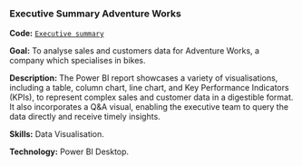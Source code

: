 ### Executive Summary Adventure Works
**Code:** [`Executive summary`](https://github.com/SerenaLangiano/Portfolio-Projects/blob/98cf9a25fff4c9263d23c7ef1c4ac6e18d304a67/Executive%20Summary/Adventure%20Works%20Executive%20Summary.pdf)

**Goal:** To analyse sales and customers data for Adventure Works, a company which specialises in bikes.

**Description:** The Power BI report showcases a variety of visualisations, including a table, column chart, line chart, and Key Performance Indicators (KPIs), to represent complex sales and customer data in a digestible format. It also incorporates a Q&A visual, enabling the executive team to query the data directly and receive timely insights.

**Skills:** Data Visualisation.

**Technology:** Power BI Desktop.
